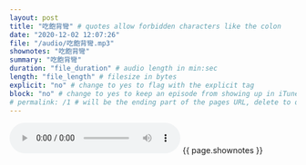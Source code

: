 ```yaml
---
layout: post
title: "吃飽背彎" # quotes allow forbidden characters like the colon
date: "2020-12-02 12:07:26"
file: "/audio/吃飽背彎.mp3"
shownotes: "吃飽背彎"
summary: "吃飽背彎"
duration: "file_duration" # audio length in min:sec
length: "file_length" # filesize in bytes
explicit: "no" # change to yes to flag with the explicit tag
block: "no" # change to yes to keep an episode from showing up in iTunes
# permalink: /1 # will be the ending part of the pages URL, delete to default to the title
---
```


<audio controls>
<source src="{{site.url}}{{site.baseurl}}{{ page.file }}" type="audio/x-mp3">
Your browser does not support the audio element.
</audio>
{{ page.shownotes }}
